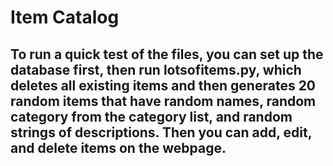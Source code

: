 # Item Catalog

## To run a quick test of the files, you can set up the database first, then run lotsofitems.py, which deletes all existing items and then generates 20 random items that have random names, random category from the category list, and random strings of descriptions. Then you can add, edit, and delete items on the webpage.